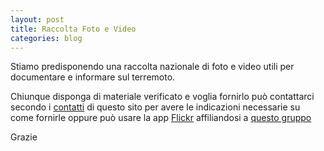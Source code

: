 ```yaml
---
layout: post
title: Raccolta Foto e Video
categories: blog
---
```


Stiamo predisponendo una raccolta nazionale di foto e video utili per documentare e informare sul terremoto.

Chiunque disponga di materiale verificato e voglia fornirlo può contattarci secondo i [contatti](http://terremotocentroitalia.info/aiuto/) di questo sito per avere le indicazioni necessarie su come fornirle oppure può usare la app [Flickr](https://www.flickr.com/) affiliandosi a [questo gruppo](https://www.flickr.com/groups/3003557@N20/)

Grazie

